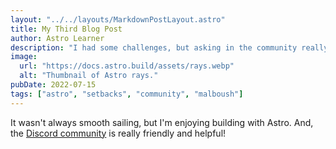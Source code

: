 ```yaml
---
layout: "../../layouts/MarkdownPostLayout.astro"
title: My Third Blog Post
author: Astro Learner
description: "I had some challenges, but asking in the community really helped!"
image:
  url: "https://docs.astro.build/assets/rays.webp"
  alt: "Thumbnail of Astro rays."
pubDate: 2022-07-15
tags: ["astro", "setbacks", "community", "malboush"]
---
```


It wasn't always smooth sailing, but I'm enjoying building with Astro. And, the [Discord community](https://astro.build/chat) is really friendly and helpful!
